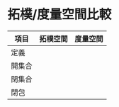 # 拓樸/度量空間比較



| 項目  | 拓樸空間 | 度量空間 |
| --- | ---- | ---- |
| 定義  |      |      |
| 開集合 |      |      |
| 閉集合 |      |      |
| 閉包  |      |      |
